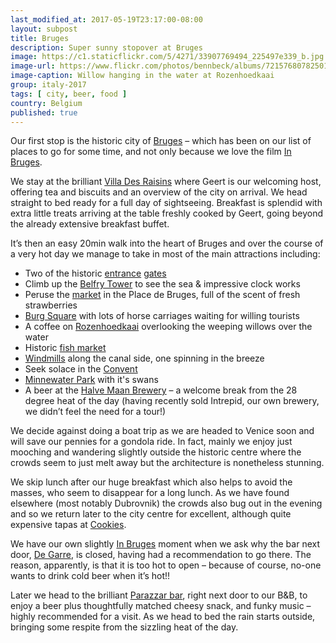 ```yaml
--- 
last_modified_at: 2017-05-19T23:17:00-08:00
layout: subpost
title: Bruges
description: Super sunny stopover at Bruges
image: https://c1.staticflickr.com/5/4271/33907769494_225497e339_b.jpg
image-url: https://www.flickr.com/photos/bennbeck/albums/72157680782501544
image-caption: Willow hanging in the water at Rozenhoedkaai
group: italy-2017
tags: [ city, beer, food ]
country: Belgium
published: true
---
```


Our first stop is the historic city of [Bruges](https://www.lonelyplanet.com/belgium/flanders/bruges) – which has been on our list of places to go for some time, and not only because we love the film [In Bruges](http://www.imdb.com/title/tt0780536/). 

We stay at the brilliant [Villa Des Raisins](http://www.villadesraisins.be/index.asp?taal=en) where Geert is our welcoming host, offering tea and biscuits and an overview of the city on arrival. We head straight to bed ready for a full day of sightseeing. Breakfast is splendid with extra little treats arriving at the table freshly cooked by Geert, going beyond the already extensive breakfast buffet. 

It’s then an easy 20min walk into the heart of Bruges and over the course of a very hot day we manage to take in most of the main attractions including: 

* Two of the historic [entrance](https://www.visitbruges.be/en/smedenpoort-blacksmiths-gate-2) [gates](https://www.visitbruges.be/en/kruispoort-kruispoort-gate-3)
* Climb up the [Belfry Tower](https://www.visitbruges.be/en/belfort-belfry) to see the sea & impressive clock works
* Peruse the [market](https://www.visitbruges.be/highlights/marketsquare) in the Place de Bruges, full of the scent of fresh strawberries
* [Burg Square](https://www.visitbruges.be/highlights/burg) with lots of horse carriages waiting for willing tourists
* A coffee on [Rozenhoedkaai](https://www.visitbruges.be/highlights/rozenhoedkaai) overlooking the weeping willows over the water
* Historic [fish market](https://www.visitbruges.be/en/vismarkt-fish-market-2)
* [Windmills](https://www.visitbruges.be/en/sint-janshuismolen-sint-janshuis-mill-2) along the canal side, one spinning in the breeze
* Seek solace in the [Convent](https://www.visitbruges.be/highlights/beguinage)
* [Minnewater Park](https://www.visitbruges.be/en/minnewaterpark-2) with it's swans
* A beer at the [Halve Maan Brewery](http://www.halvemaan.be/en/home) – a welcome break from the 28 degree heat of the day (having recently sold Intrepid, our own brewery, we didn’t feel the need for a tour!)

We decide against doing a boat trip as we are headed to Venice soon and will save our pennies for a gondola ride.
In fact, mainly we enjoy just mooching and wandering slightly outside the historic centre where the crowds seem to just melt
away but the architecture is nonetheless stunning.

We skip lunch after our huge breakfast which also helps to avoid the masses, who seem to disappear for a long lunch.
As we have found elsewhere (most notably Dubrovnik) the crowds also bug out in the evening
and so we return later to the city centre for excellent, although quite expensive tapas at [Cookies](http://www.cookiescafe.be/).

We have our own slightly [In Bruges](http://www.imdb.com/title/tt0780536/) moment when we ask why the bar next door,
[De Garre](http://www.degarre.be/), is closed, having had a recommendation to go there.
The reason, apparently, is that it is too hot to open – because of course, no-one wants to drink cold beer when it’s hot!!

Later we head to the brilliant [Parazzar bar](http://www.parazzar.be/), right next door to our B&B, to enjoy a beer plus
thoughtfully matched cheesy snack, and funky music – highly recommended for a visit.
As we head to bed the rain starts outside, bringing some respite from the sizzling heat of the day.
